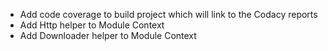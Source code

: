 -   Add code coverage to build project which will link to the Codacy reports
-   Add Http helper to Module Context
-   Add Downloader helper to Module Context
